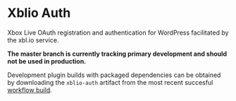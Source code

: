 # Xblio Auth #
Xbox Live OAuth registration and authentication for WordPress facilitated by the xbl.io service.

**The master branch is currently tracking primary development and should not be used in production.**

Development plugin builds with packaged dependencies can be obtained by downloading the `xblio-auth` artifact from the most recent succesful [workflow build](https://github.com/bosconian-dynamics/wordpress-xblio-auth/actions?query=event%3Apush+is%3Asuccess+branch%3Amaster).